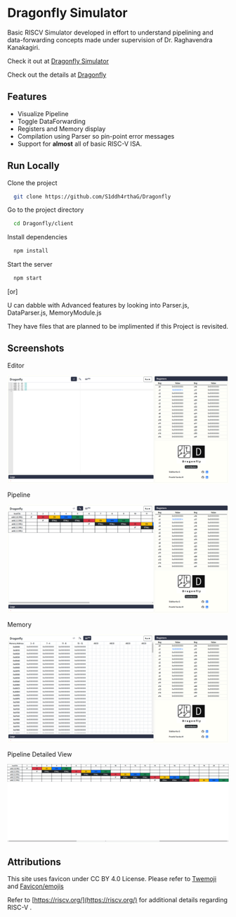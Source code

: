 
# Dragonfly Simulator

Basic RISCV Simulator developed in effort to understand pipelining and data-forwarding concepts made under supervision of Dr. Raghavendra Kanakagiri.

Check it out at [Dragonfly Simulator](https://riscv-simulator.herokuapp.com/)

Check out the details at [Dragonfly](https://docs.google.com/spreadsheets/d/1MTAT29GAzdWuOYdeGXMxk6qQ_8ED9W3Wkp7Lfpar3eE/edit?usp=sharing)





## Features

- Visualize Pipeline
- Toggle DataForwarding
- Registers and Memory display
- Compilation using Parser so pin-point error messages
- Support for **almost** all of basic RISC-V ISA.

## Run Locally

Clone the project

```bash
  git clone https://github.com/S1ddh4rthaG/Dragonfly
```

Go to the project directory

```bash
  cd Dragonfly/client
```

Install dependencies

```bash
  npm install
```

Start the server

```bash
  npm start
```

[or]

U can dabble with Advanced features by looking into Parser.js, DataParser.js, MemoryModule.js

They have files that are planned to be implimented if this Project is revisited. 
## Screenshots

Editor

![Editor](https://github.com/S1ddh4rthaG/Dragonfly/blob/main/imgs/editor.png)

Pipeline

![Pipeline](https://github.com/S1ddh4rthaG/Dragonfly/blob/main/imgs/pipeline_page.png)

Memory

![Memory](https://github.com/S1ddh4rthaG/Dragonfly/blob/main/imgs/memory.png)

Pipeline Detailed View

![Pipeline Detailed](https://github.com/S1ddh4rthaG/Dragonfly/blob/main/imgs/pipeline.png)


## Attributions
This site uses favicon under CC BY 4.0 License. Please refer to [Twemoji](https://twemoji.twitter.com/) and [Favicon/emojis](https://favicon.io/emoji-favicons/)

Refer to [https://riscv.org/](https://riscv.org/) for additional details regarding RISC-V .